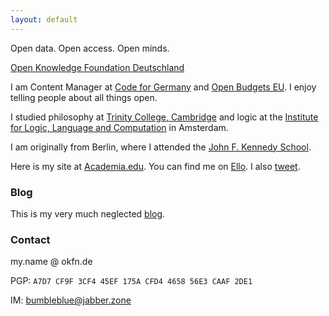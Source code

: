 ```yaml
---
layout: default
---
```

Open data. Open access. Open minds.

[Open Knowledge Foundation Deutschland](http://okfn.de/)

I am Content Manager at [Code for Germany](http://codefor.de/) and [Open Budgets EU](http://openbudgets.eu/). I enjoy telling people about all things open.

I studied philosophy at [Trinity College, Cambridge](http://www.trin.cam.ac.uk/) and logic at the [Institute for Logic, Language and Computation](http://www.illc.uva.nl/) in Amsterdam.

I am originally from Berlin, where I attended the [John F. Kennedy School](http://jfks.de/).

Here is my site at [Academia.edu](https://amsterdam.academia.edu/EileenWagner/). You can find me on [Ello](https://ello.co/bumbleblue). I also [tweet](https://twitter.com/flapperleenie).

### Blog

This is my very much neglected [blog](https://flapperleenie.wordpress.com/).

### Contact

my.name @ okfn.de

PGP: `A7D7 CF9F 3CF4 45EF 175A CFD4 4658 56E3 CAAF 2DE1`

IM: bumbleblue@jabber.zone